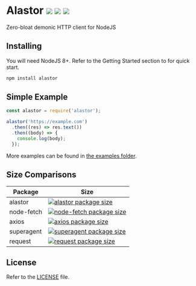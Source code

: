 # Alastor <img src="https://badgen.net/npm/v/alastor?color=red&style=flat"> <img src="https://badgen.net/npm/dt/alastor?color=red&style=flat"> <img src="https://badgen.net/packagephobia/install/alastor?color=red&style=flat">

Zero-bloat demonic HTTP client for NodeJS

## Installing

You will need NodeJS 8+. Refer to the Getting Started section to for quick start.

```bash
npm install alastor
```

## Simple Example

```js
const alastor = require('alastor');

alastor('https://example.com')
  .then((res) => res.text())
  .then((body) => {
    console.log(body);
  });
```

More examples can be found in [the examples folder](https://github.com/aidenybai/alastor/tree/master/examples).

## Size Comparisons

| Package    | Size                                                                                                                            |
| ---------- | ------------------------------------------------------------------------------------------------------------------------------- |
| alastor    | [![alastor package size](https://packagephobia.now.sh/badge?p=alastor)](https://packagephobia.now.sh/result?p=alastor)          |
| node-fetch | [![node-fetch package size](https://packagephobia.now.sh/badge?p=node-fetch)](https://packagephobia.now.sh/result?p=node-fetch) |
| axios      | [![axios package size](https://packagephobia.now.sh/badge?p=axios)](https://packagephobia.now.sh/result?p=axios)                |
| superagent | [![superagent package size](https://packagephobia.now.sh/badge?p=superagent)](https://packagephobia.now.sh/result?p=superagent) |
| request    | [![request package size](https://packagephobia.now.sh/badge?p=request)](https://packagephobia.now.sh/result?p=request)          |

## License

Refer to the [LICENSE](LICENSE) file.

